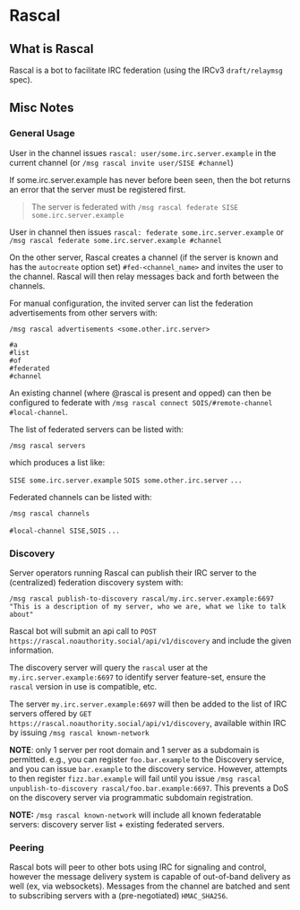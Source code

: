 # Rascal 

## What is Rascal

Rascal is a bot to facilitate IRC federation (using the IRCv3 `draft/relaymsg` spec).

## Misc Notes

### General Usage

User in the channel issues `rascal: user/some.irc.server.example` in the current channel (or `/msg rascal invite user/SISE #channel`)

If some.irc.server.example has never before been seen, then the bot returns an error that the server must be registered first.

> The server is federated with `/msg rascal federate SISE some.irc.server.example`

User in channel then issues `rascal: federate some.irc.server.example` or `/msg rascal federate some.irc.server.example #channel`

On the other server, Rascal creates a channel (if the server is known and has the `autocreate` option set) `#fed-<channel_name>` and invites the user to the channel. Rascal will then relay messages back and forth between the channels.

For manual configuration, the invited server can list the federation advertisements from other servers with:

```
/msg rascal advertisements <some.other.irc.server>

#a
#list
#of
#federated
#channel
```

An existing channel (where @rascal is present and opped) can then be configured to federate with `/msg rascal connect SOIS/#remote-channel #local-channel`.

The list of federated servers can be listed with:

`/msg rascal servers`

which produces a list like:

`SISE some.irc.server.example`
`SOIS some.other.irc.server`
`...`

Federated channels can be listed with:

`/msg rascal channels`

`#local-channel SISE,SOIS`
`...`

### Discovery

Server operators running Rascal can publish their IRC server to the (centralized) federation discovery system with:

`/msg rascal publish-to-discovery rascal/my.irc.server.example:6697 "This is a description of my server, who we are, what we like to talk about"`

Rascal bot will submit an api call to `POST https://rascal.noauthority.social/api/v1/discovery` and include the given information.

The discovery server will query the `rascal` user at the `my.irc.server.example:6697` to identify server feature-set, ensure the `rascal` version in use is compatible, etc.

The server `my.irc.server.example:6697` will then be added to the list of IRC servers offered by `GET https://rascal.noauthority.social/api/v1/discovery`, available within IRC by issuing `/msg rascal known-network`

**NOTE**: only 1 server per root domain and 1 server as a subdomain is permitted. e.g., you can register `foo.bar.example` to the Discovery service, and you can issue `bar.example` to the discovery service. However, attempts to then register `fizz.bar.example` will fail until you issue `/msg rascal unpublish-to-discovery rascal/foo.bar.example:6697`. This prevents a DoS on the discovery server via programmatic subdomain registration.

**NOTE:** `/msg rascal known-network` will include all known federatable servers: discovery server list + existing federated servers.


### Peering

Rascal bots will peer to other bots using IRC for signaling and control, however the message delivery system is capable of out-of-band delivery as well (ex, via websockets). Messages from the channel are batched and sent to subscribing servers with a (pre-negotiated) `HMAC_SHA256`.



